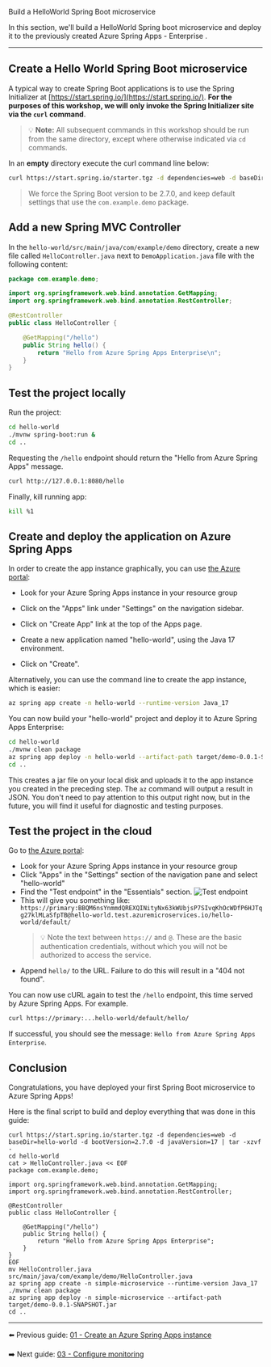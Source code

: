 Build a HelloWorld Spring Boot microservice

In this section, we'll build a HelloWorld Spring boot microservice and deploy it to the previously created Azure Spring Apps - Enterprise .

---

## Create a Hello World Spring Boot microservice

A typical way to create Spring Boot applications is to use the Spring Initializer at  [https://start.spring.io/](https://start.spring.io/). 
**For the purposes of this workshop, we will only invoke the Spring Initializer site via the `curl` command**.

>💡 __Note:__ All subsequent commands in this workshop should be run from the same directory, except where otherwise indicated via `cd` commands.

In an __empty__ directory execute the curl command line below:

```bash
curl https://start.spring.io/starter.tgz -d dependencies=web -d baseDir=hello-world -d bootVersion=2.7.0 -d javaVersion=17 | tar -xzvf -
```

> We force the Spring Boot version to be 2.7.0, and keep default settings that use the `com.example.demo` package.

## Add a new Spring MVC Controller

In the `hello-world/src/main/java/com/example/demo` directory, create a
new file  called `HelloController.java` next to `DemoApplication.java` file with
the following content:

```java
package com.example.demo;

import org.springframework.web.bind.annotation.GetMapping;
import org.springframework.web.bind.annotation.RestController;

@RestController
public class HelloController {

    @GetMapping("/hello")
    public String hello() {
        return "Hello from Azure Spring Apps Enterprise\n";
    }
}
```

## Test the project locally

Run the project:

```bash
cd hello-world
./mvnw spring-boot:run &
cd ..
```

Requesting the `/hello` endpoint should return the "Hello from Azure Spring Apps" message.

```bash
curl http://127.0.0.1:8080/hello
```

Finally, kill running app:

```bash
kill %1
```

## Create and deploy the application on Azure Spring Apps


In order to create the app instance graphically, you can use [the Azure portal](https://portal.azure.com/):

- Look for your Azure Spring Apps instance in your resource group
- Click on the "Apps" link under "Settings" on the navigation sidebar.
- Click on "Create App" link at the top of the Apps page.
- Create a new application named "hello-world", using the Java 17 environment.

- Click on "Create".

Alternatively, you can use the command line to create the app instance, which is easier:

```bash
az spring app create -n hello-world --runtime-version Java_17
```

You can now build your "hello-world" project and deploy it to Azure Spring Apps Enterprise:

```bash
cd hello-world
./mvnw clean package
az spring app deploy -n hello-world --artifact-path target/demo-0.0.1-SNAPSHOT.jar
cd ..
```

This creates a jar file on your local disk and uploads it to the app instance you created in the preceding step.  The `az` command will output a result in JSON.  You don't need to pay attention to this output right now, but in the future, you will find it useful for diagnostic and testing purposes.

## Test the project in the cloud

Go to [the Azure portal](https://portal.azure.com/):

- Look for your Azure Spring Apps instance in your resource group
- Click "Apps" in the "Settings" section of the navigation pane and select "hello-world"
- Find the "Test endpoint" in the "Essentials" section.
![Test endpoint](media/01-test-endpoint.png)
- This will give you something like:
  `https://primary:BBQM6nsYnmmdQREXQINityNx63kWUbjsP7SIvqKhOcWDfP6HJTqg27klMLaSfpTB@hello-world.test.azuremicroservices.io/hello-world/default/`
  >💡 Note the text between `https://` and `@`.  These are the basic authentication credentials, without which you will not be authorized to access the service.
- Append `hello/` to the URL.  Failure to do this will result in a "404 not found".

You can now use cURL again to test the `/hello` endpoint, this time served by Azure Spring Apps.  For example.

```bash
curl https://primary:...hello-world/default/hello/
```

If successful, you should see the message: `Hello from Azure Spring Apps Enterprise`.

## Conclusion

Congratulations, you have deployed your first Spring Boot microservice to Azure Spring Apps!

Here is the final script to build and deploy everything that was done in this guide:

```
curl https://start.spring.io/starter.tgz -d dependencies=web -d baseDir=hello-world -d bootVersion=2.7.0 -d javaVersion=17 | tar -xzvf -
cd hello-world
cat > HelloController.java << EOF
package com.example.demo;

import org.springframework.web.bind.annotation.GetMapping;
import org.springframework.web.bind.annotation.RestController;

@RestController
public class HelloController {

    @GetMapping("/hello")
    public String hello() {
        return "Hello from Azure Spring Apps Enterprise";
    }
}
EOF
mv HelloController.java src/main/java/com/example/demo/HelloController.java
az spring app create -n simple-microservice --runtime-version Java_17
./mvnw clean package
az spring app deploy -n simple-microservice --artifact-path target/demo-0.0.1-SNAPSHOT.jar
cd ..
```

---

⬅️ Previous guide: [01 - Create an Azure Spring Apps instance](../01-create-an-azure-spring-cloud-instance/README.md)

➡️ Next guide: [03 - Configure monitoring](../03-configure-monitoring/README.md)
